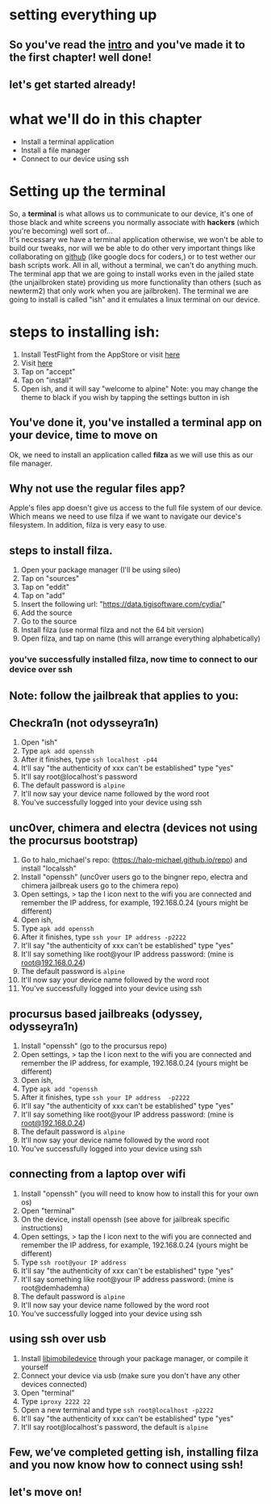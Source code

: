 # setting everything up 
## So you've read the [intro](https://github.com/demhademha/tweak-development-guide/blob/master/intro.md) and you've made it to the first chapter! well done!
## let's get started already!
# what we'll do in this chapter 
* Install a terminal application 
* Install a file manager
* Connect to our device using ssh 
# Setting up the terminal 
So, a **terminal** is what allows us to communicate to our device, it's one of those black and white screens you normally associate with **hackers** (which you're becoming) well sort of...\
It's necessary we have a terminal application otherwise, we won't be able to build our tweaks, nor will we be able to do other  very important things like collaborating on [github](https://github.com) (like google docs for coders,) or to test wether our bash scripts work. All in all, without a terminal, we can't do anything much.\
The terminal app that we are going to install works even in the jailed state (the unjailbroken state) providing us more functionality than others (such as newterm2) that only work when you are jailbroken). The terminal we are going to install is called "ish" and it emulates a linux terminal on our device. 
# steps to installing ish:
1. Install TestFlight from the AppStore or visit [here](https://apps.apple.com/gb/app/testflight/id899247664) 
2. Visit [here](https://www.google.co.uk/url?sa=t&rct=j&q=&esrc=s&source=web&cd=&ved=2ahUKEwjZjo2jx_rqAhUuQkEAHS6JBT4QFjADegQIAxAB&url=https%3A%2F%2Ftestflight.apple.com%2Fjoin%2F97i7KM8O&usg=AOvVaw1I9cM-8axRNb1XRvTgM7AA)
3. Tap on "accept" 
4. Tap on "install" 
5. Open ish, and it will say "welcome to alpine"
Note: you may change the theme to black if you wish by tapping the settings button in ish
## You've done it, you've installed a terminal app on your device, time to move on
Ok, we need to install an application called **filza** as we will use this as our file manager.
## Why not use the regular files app?
Apple's files app doesn't give us access to the full file system of our device. Which means we need to use filza if we want to navigate our device's filesystem. In addition, filza is very easy to use. 
## steps to install filza.
1. Open your package manager (I'll be using sileo)
2. Tap on "sources" 
3. Tap on "eddit" 
4. Tap on "add"
5. Insert the following url: "https://data.tigisoftware.com/cydia/"
6. Add the source 
7. Go to the source
8. Install filza (use normal filza and not the 64 bit version)
9. Open filza, and tap on name (this will arrange everything alphabetically)
### you've successfully installed filza, now time to connect to our device over ssh
## Note: follow the jailbreak that applies to you:
## Checkra1n (not odysseyra1n)
1. Open "ish" 
2. Type `apk add openssh`
3. After it finishes, type `ssh localhost -p44`
4. It'll say "the authenticity of xxx can't be established" type "yes"
5. It'll say root@localhost's password
6. The default password is `alpine`
7. It'll now say your device name followed by the word root
8. You've successfully logged into your device using ssh

## unc0ver, chimera and  electra (devices not using the procursus bootstrap)
1. Go to halo_michael's repo: (https://halo-michael.github.io/repo) and install "localssh" 
2. Install "openssh" (unc0ver users go to the bingner repo, electra and chimera jailbreak users go to the chimera repo)
3. Open settings, > tap the I icon next to the wifi you are connected and remember the IP address, for example, 192.168.0.24 (yours might be different)  
4. Open ish, 
5. Type `apk add openssh`
6. After it finishes, type `ssh your IP address -p2222`
7. It'll say "the authenticity of xxx can't be established" type "yes"
8. It'll say something like root@your IP address password: (mine is root@192.168.0.24)   
9. The default password is `alpine`
10. It'll now say your device name followed by the word root
11. You've successfully logged into your device using ssh

## procursus based jailbreaks (odyssey, odysseyra1n)

1. Install "openssh" (go to the procursus repo)
2. Open settings, > tap the I icon next to the wifi you are connected and remember the IP address, for example, 192.168.0.24 (yours might be different)  
3. Open ish, 
4. Type `apk add "openssh`
5. After it finishes, type `ssh your IP address  -p2222`
6. It'll say "the authenticity of xxx can't be established" type "yes"
7. It'll say something like root@your IP address password: (mine is root@192.168.0.24)   
8. The default password is `alpine`
9. It'll now say your device name followed by the word root
10. You've successfully logged into your device using ssh

## connecting from a laptop over wifi 
1. Install "openssh" (you will need to know how to install this for your own os)
2. Open "terminal" 
3. On the device, install openssh (see above for jailbreak specific instructions)
4. Open settings, > tap the I icon next to the wifi you are connected and remember the IP address, for example, 192.168.0.24 (yours might be different)
5. Type `ssh root@your IP address`
6. It'll say "the authenticity of xxx can't be established" type "yes"
7. It'll say something like root@your IP address password: (mine is root@demhademha)   
8. The default password is `alpine`
9. It'll now say your device name followed by the word root
10. You've successfully logged into your device using ssh

## using ssh over usb 
1. Install [libimobiledevice](https://github.com/libimobiledevice/libimobiledevice) through your package manager, or compile it yourself
2. Connect your device via usb (make sure you don't have any other devices connected)
3. Open "terminal"
4. Type `iproxy 2222 22`
5. Open a new terminal and type `ssh root@localhost -p2222`
6. It'll say "the authenticity of xxx can't be established" type "yes"
7. It'll say root@localhost's password, the default is `alpine`
## Few, we’ve completed getting ish, installing filza and you now know how to connect using ssh!

## let's move on!
